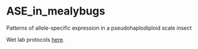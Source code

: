 # ASE_in_mealybugs
Patterns of allele-specific expression in a pseudohaplodiploid scale insect

Wet lab protocols [here](https://github.com/agdelafilia/wet_lab).
